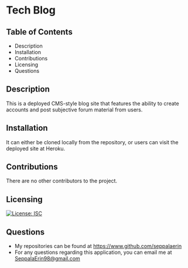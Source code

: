 # Tech Blog

## Table of Contents

* Description
* Installation
* Contributions
* Licensing
* Questions

## Description

This is a deployed CMS-style blog site that features the ability to create accounts and post subjective forum material from users.

## Installation

It can either be cloned locally from the repository, or users can visit the deployed site at Heroku.

## Contributions

There are no other contributors to the project.

## Licensing

[![License: ISC](https://img.shields.io/badge/License-ISC-blue.svg)](https://opensource.org/licenses/ISC)


## Questions

* My repositories can be found at https://www.github.com/seppalaerin
* For any questions regarding this application, you can email me at SeppalaErin98@gmail.com
